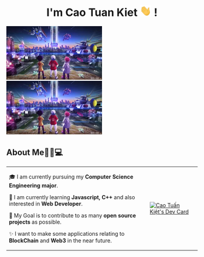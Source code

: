 <h1 align="center">I'm Cao Tuan Kiet <img src="https://github.com/caotuankietc3a/caotuankietc3a/blob/main/gifs/Hi.gif" width="30px"> ! </h1>
<p align="left">
  <code><img src="https://github.com/caotuankietc3a/caotuankietc3a/blob/main/images/metaverse.webp" width="50%" height="25%"/></code>
  <code><img src="https://github.com/caotuankietc3a/caotuankietc3a/blob/main/images/metaverse.webp" width="50%" height="25%"/></code>
</p>

## About Me🧑🏼💻

<table>
  <tr>
    <td valign="center">
      
🎓 I am currently pursuing my **Computer Science Engineering major**.

🌱 I am currently learning **Javascript, C++** and also interested in **Web Developer**.

🎯 My Goal is to contribute to as many **open source projects** as possible.

✨ I want to make some applications relating to **BlockChain** and **Web3** in the near future.

  <td>
    <a href="https://app.daily.dev/caotuankietc3a"><img src="https://api.daily.dev/devcards/9acb35d4535f409ba258cf80e857bccb.png?r=6h1" width="300" alt="Cao Tuấn Kiệt's Dev Card"/></a>
    </td>
  </tr>
  </table>
